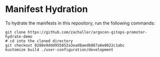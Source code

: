# Manifest Hydration

To hydrate the manifests in this repository, run the following commands:

```shell
git clone https://github.com/zachaller/argocon-gitops-promoter-hydrate-demo
# cd into the cloned directory
git checkout 0288e9ddd955852a3ead8aedb867a6e0622c1abc
kustomize build ./user-configuration/development
```
